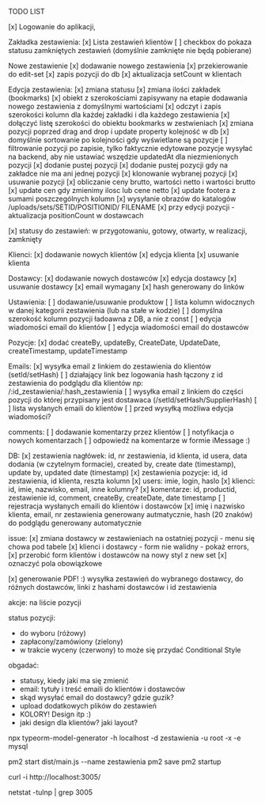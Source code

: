TODO LIST

[x] Logowanie do aplikacji,

Zakładka zestawienia:
[x] Lista zestawień klientów
[ ] checkbox do pokaza statusu zamkniętych zestawień (domyślnie zamknięte nie będą pobierane)

Nowe zestawienie
[x] dodawanie nowego zestawienia
[x] przekierowanie do edit-set
[x] zapis pozycji do db
[x] aktualizacja setCount w klientach

Edycja zestawienia:
[x] zmiana statusu
[x] zmiana ilości zakładek (bookmarks)
[x] obiekt z szerokościami zapisywany na etapie dodawania nowego zestawienia z domyślnymi wartościami
[x] odczyt i zapis szerokości kolumn dla każdej zakładki i dla każdego zestawienia
[x] dołączyć listę szerokości do obiektu bookmarks w zestwieniach
[x] zmiana pozycji poprzed drag and drop i update property kolejność w db
[x] domyślnie sortowanie po kolejności gdy wyświetlane są pozycje
[ ] filtrowanie pozycji po zapisie, tylko faktycznie edytowane pozycje wysyłać na backend, aby nie ustawiać wszędzie updatedAt dla niezmienionych pozycji
[x] dodanie pustej pozycji
[x] dodanie pustej pozycji gdy na zakładce nie ma ani jednej pozycji
[x] klonowanie wybranej pozycji
[x] usuwanie pozycji
[x] obliczanie ceny brutto, wartości netto i wartości brutto
[x] update cen gdy zmienimy ilosc lub cene netto
[x] update footera z sumami poszczególnych kolumn
[x] wysyłanie obrazów do katalogów /uploads/sets/SETID/POSITIONID/ FILENAME
[x] przy edycji pozycji - aktualizacja positionCount w dostawcach

[x] statusy do zestawień: w przygotowaniu, gotowy, otwarty, w realizacji, zamknięty

Klienci:
[x] dodawanie nowych klientów
[x] edycja klienta
[x] usuwanie klienta

Dostawcy:
[x] dodawanie nowych dostawców
[x] edycja dostawcy
[x] usuwanie dostawcy
[x] email wymagany
[x] hash generowany do linków

Ustawienia:
[ ] dodawanie/usuwanie produktow
[ ] lista kolumn widocznych w danej kategorii zestawienia (lub na stałe w kodzie)
[ ] domyślna szerokość kolumn pozycji ładoawna z DB, a nie z const
[ ] edycja wiadomości email do klientów
[ ] edycja wiadomości email do dostawców

Pozycje:
[x] dodać createBy, updateBy, CreateDate, UpdateDate, createTimestamp, updateTimestamp

Emails:
[x] wysyłka email z linkiem do zestawienia do klientów (setId/setHash)
[ ] działający link bez logowania hash łączony z id zestawienia do podglądu dla klientów np: /:id_zestawienia/:hash_zestawienia
[ ] wysyłka email z linkiem do części pozycji do której przypisany jest dostawaca (/setId/setHash/SupplierHash)
[ ] lista wysłanych emaili do klientów
[ ] przed wysyłką możliwa edycja wiadomości?

comments:
[ ] dodawanie komentarzy przez klientów
[ ] notyfikacja o nowych komentarzach
[ ] odpowiedź na komentarze w formie iMessage :)

DB:
[x] zestawienia nagłówek: id, nr zestawienia, id klienta, id usera, data dodania (w czytelnym formacie), created by, create date (timestamp), update by, updated date (timestamp)
[x] zestawienia pozycje: id, id zestawienia, id klienta, reszta kolumn
[x] users: imie, login, haslo
[x] klienci: id, imie, nazwisko, email, inne kolumny?
[x] komentarze: id, productid, zestawienie id, comment, createBy, createDate, date timestamp
[ ] rejestracja wysłanych emaili do klientów i dostawców
[x] imię i nazwisko klienta, email, nr zestawienia generowany autmatycznie, hash (20 znaków) do podglądu generowany automatycznie

issue:
[x] zmiana dostawcy w zestawieniach na ostatniej pozycji - menu się chowa pod tabele
[x] klienci i dostawcy - form nie walidny - pokaż errors,
[x] przerobić form klientów i dostawców na nowy styl z new set
[x] oznaczyć pola obowiązkowe

[x] generowanie PDF! :)
wysyłka zestawień do wybranego dostawcy, do różnych dostawców, linki z hashami dostawców i id zestawienia

akcje: na liście pozycji

status pozycji:
- do wyboru (różowy)
- zapłacony/zamówiony (zielony)
- w trakcie wyceny (czerwony)
  to może się przydać Conditional Style

obgadać:
- statusy, kiedy jaki ma się zmienić
- email: tytuły i treść emaili do klientów i dostawców
- skąd wysyłać email do dostawcy? gdzie guzik?
- upload dodatkowych plików do zestawień
- KOLORY! Design itp :)
- jaki design dla klientów? jaki layout?




npx typeorm-model-generator -h localhost -d zestawienia -u root -x -e mysql

pm2 start dist/main.js --name zestawienia
pm2 save
pm2 startup

curl -i http://localhost:3005/

netstat -tulnp | grep 3005
